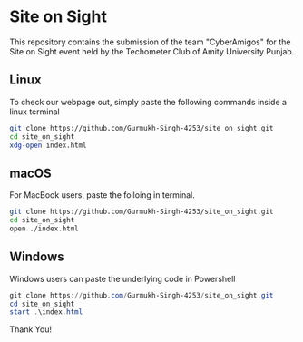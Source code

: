 # Site on Sight

This repository contains the submission of the team "CyberAmigos" for the Site on Sight event held by the Techometer Club of Amity University Punjab.

## Linux

To check our webpage out, simply paste the following commands inside a linux terminal

```bash
git clone https://github.com/Gurmukh-Singh-4253/site_on_sight.git 
cd site_on_sight 
xdg-open index.html
```

## macOS

For MacBook users, paste the folloing in terminal.

```zsh
git clone https://github.com/Gurmukh-Singh-4253/site_on_sight.git 
cd site_on_sight 
open ./index.html
```

## Windows

Windows users can paste the underlying code in Powershell

```powershell
git clone https://github.com/Gurmukh-Singh-4253/site_on_sight.git 
cd site_on_sight 
start .\index.html
```


Thank You!
